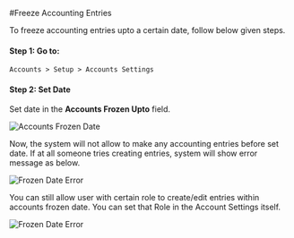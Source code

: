 <!-- add-breadcrumbs -->
#Freeze Accounting Entries

To freeze accounting entries upto a certain date, follow below given steps.

#### Step 1: Go to:

`Accounts > Setup > Accounts Settings`

#### Step 2: Set Date

Set date in the **Accounts Frozen Upto** field.

<img alt="Accounts Frozen Date" class="screenshot" src="/docs/assets/img/articles/frozen-date-1.png">

Now, the system will not allow to make any accounting entries before set date. If at all someone tries creating entries, system will show error message as below.

<img alt="Frozen Date Error" class="screenshot" src="/docs/assets/img/articles/frozen-date-2.png">

You can still allow user with certain role to create/edit entries within accounts frozen date. You can set that Role in the Account Settings itself.

<img alt="Frozen Date Error" class="screenshot" src="/docs/assets/img/articles/frozen-date-3.png">
